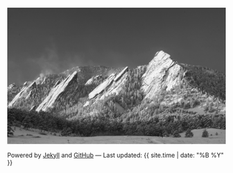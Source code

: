 ![Flatirons](_includes/img/flatirons.jpg)

Powered by [Jekyll](https://jekyllrb.com) and [GitHub](https://github.com)
&mdash;
Last updated: {{ site.time | date: "%B %Y" }}
